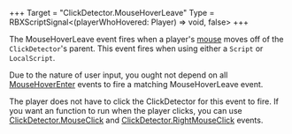 +++
Target = "ClickDetector.MouseHoverLeave"
Type = RBXScriptSignal<(playerWhoHovered: Player) => void, false>
+++

The MouseHoverLeave event fires when a player's [mouse](https://developer.roblox.com/api-reference/class/Mouse) moves off of the `ClickDetector`'s parent. This event fires when using either a `Script` or `LocalScript`.Due to the nature of user input, you ought not depend on all [MouseHoverEnter](https://developer.roblox.com/api-reference/event/ClickDetector/MouseHoverEnter) events to fire a matching MouseHoverLeave event.The player does not have to click the ClickDetector for this event to fire. If you want an function to run when the player clicks, you can use [ClickDetector.MouseClick](https://developer.roblox.com/api-reference/event/ClickDetector/MouseClick) and [ClickDetector.RightMouseClick](https://developer.roblox.com/api-reference/event/ClickDetector/RightMouseClick) events.